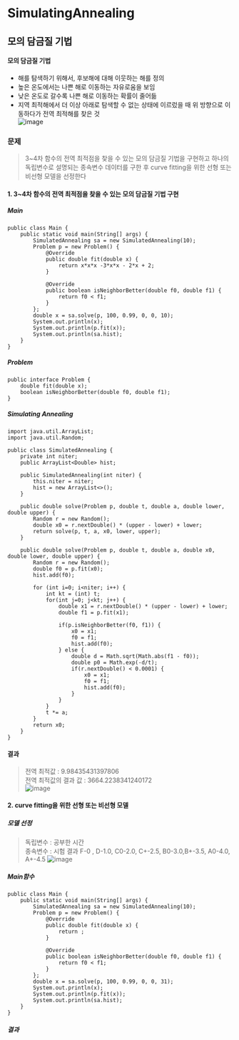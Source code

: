 # SimulatingAnnealing
## 모의 담금질 기법
#### 모의 담금질 기법
 - 해를 탐색하기 위해서, 후보해에 대해 이웃하는 해를 정의
 - 높은 온도에서는 나쁜 해로 이동하는 자유로움을 보임
 - 낮은 온도로 갈수록 나쁜 해로 이동하는 확률이 줄어듦 <br>
 - 지역 최적해에서 더 이상 아래로 탐색할 수 없는 상태에 이르렀을 때 위 방향으로 이동하다가 전역 최적해를 찾은 것<br>
![image](https://user-images.githubusercontent.com/80522538/121670888-e3eb3c80-cae8-11eb-99fa-ffbe084ad3f5.png)


### 문제 
 > 3~4차 함수의 전역 최적점을 찾을 수 있는 모의 담금질 기법을 구현하고
 > 하나의 독립변수로 설명되는 종속변수 데이터를 구한 후
 > curve fitting을 위한 선형 또는 비선형 모델을 선정한다

#### 1. 3~4차 함수의 전역 최적점을 찾을 수 있는 모의 담금질 기법 구현
##### Main
```
public class Main {
    public static void main(String[] args) {
        SimulatedAnnealing sa = new SimulatedAnnealing(10);
        Problem p = new Problem() {
            @Override
            public double fit(double x) {
                return x*x*x -3*x*x - 2*x + 2;
            }

            @Override
            public boolean isNeighborBetter(double f0, double f1) {
                return f0 < f1;
            }
        };
        double x = sa.solve(p, 100, 0.99, 0, 0, 10);
        System.out.println(x);
        System.out.println(p.fit(x));
        System.out.println(sa.hist);
    }
}
```
##### Problem
```
public interface Problem {
    double fit(double x);
    boolean isNeighborBetter(double f0, double f1);
}
```

##### Simulating Annealing
```
import java.util.ArrayList;
import java.util.Random;

public class SimulatedAnnealing {
    private int niter;
    public ArrayList<Double> hist;

    public SimulatedAnnealing(int niter) {
        this.niter = niter;
        hist = new ArrayList<>();
    }

    public double solve(Problem p, double t, double a, double lower, double upper) {
        Random r = new Random();
        double x0 = r.nextDouble() * (upper - lower) + lower;
        return solve(p, t, a, x0, lower, upper);
    }

    public double solve(Problem p, double t, double a, double x0, double lower, double upper) {
        Random r = new Random();
        double f0 = p.fit(x0);
        hist.add(f0);

        for (int i=0; i<niter; i++) {
            int kt = (int) t;
            for(int j=0; j<kt; j++) {
                double x1 = r.nextDouble() * (upper - lower) + lower;
                double f1 = p.fit(x1);

                if(p.isNeighborBetter(f0, f1)) {
                    x0 = x1;
                    f0 = f1;
                    hist.add(f0);
                } else {
                    double d = Math.sqrt(Math.abs(f1 - f0));
                    double p0 = Math.exp(-d/t);
                    if(r.nextDouble() < 0.0001) {
                        x0 = x1;
                        f0 = f1;
                        hist.add(f0);
                    }
                }
            }
            t *= a;
        }
        return x0;
    }
}
```

#### 결과
 > 전역 최적값 : 9.98435431397806 <br>
 > 전역 최적값의 결과 값 : 3664.2238341240172<br>
![image](https://user-images.githubusercontent.com/80522538/121679630-827c9b00-caf3-11eb-8818-567d3c535bf2.png)

#### 2. curve fitting을 위한 선형 또는 비선형 모델
##### 모델 선정
 > 독립변수 : 공부한 시간<br>
 > 종속변수 : 시험 결과
 >            F-0 , D-1.0, C0-2.0, C+-2.5, B0-3.0,B+-3.5, A0-4.0, A+-4.5
![image](https://user-images.githubusercontent.com/80522538/121681589-fae45b80-caf5-11eb-9f4a-42b3c1001e3c.png)

##### Main함수
```
public class Main {
    public static void main(String[] args) {
        SimulatedAnnealing sa = new SimulatedAnnealing(10);
        Problem p = new Problem() {
            @Override
            public double fit(double x) {
                return ;
            }

            @Override
            public boolean isNeighborBetter(double f0, double f1) {
                return f0 < f1;
            }
        };
        double x = sa.solve(p, 100, 0.99, 0, 0, 31);
        System.out.println(x);
        System.out.println(p.fit(x));
        System.out.println(sa.hist);
    }
}
```

##### 결과










